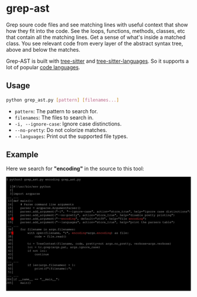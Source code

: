 # grep-ast

Grep soure code files and see matching lines with
useful context that show how they fit into the code.
See the loops, functions, methods, classes, etc
that contain all the matching lines.
Get a sense of what's inside a matched class.
You see relevant code from every layer of the
abstract syntax tree, above and below the matches.

Grep-AST is built with [tree-sitter](https://tree-sitter.github.io/tree-sitter/) and
[tree-sitter-languages](https://github.com/grantjenks/py-tree-sitter-languages).
So it supports a lot of popular [code languages](https://github.com/paul-gauthier/grep-ast/blob/main/parsers.py).

## Usage

```bash
python grep_ast.py [pattern] [filenames...]
```

- `pattern`: The pattern to search for.
- `filenames`: The files to search in.
- `-i, --ignore-case`: Ignore case distinctions.
- `--no-pretty`: Do not colorize matches.
- `--languages`: Print out the supported file types.

## Example

Here we search for **"encoding"** in the source to this tool:

<p align="center">
  <img src="assets/screenshot.svg" alt="aider screencast">
</p>
